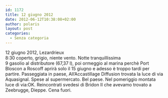 ```yaml
---
id: 1172
title: 12 giugno 2012
date: 2012-06-12T10:38:08+02:00
author: polaris
layout: post
categories:
  - Senza categoria
---
```

12 giugno 2012, Lezardrieux  
8:30 coperto, grigio, niente vento. Notte tranquillissima  
9 gasolio al distributore (67,37 l), poi ormeggio al marina perchè Port Bloscon a Roscoff aprirà solo il 15 giugno e adesso è troppo tardi per partire. Passeggiata in paese, All&#8217;Accastillage Diffusion trovata la luce di via Aquasignal. Spese al supermercato. Bel paese. Nel pomeriggio montata luce di via:OK. Reincontrati svedesi di Bridon II che avevamo trovato a Zeebrugge, Dieppe. Cena fuori.